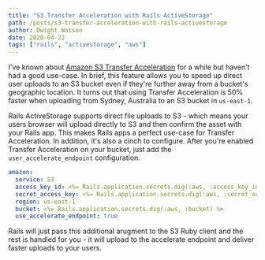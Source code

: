 ```yaml
---
title: "S3 Transfer Acceleration with Rails ActiveStorage"
path: /posts/s3-transfer-acceleration-with-rails-activestorage
author: Dwight Watson
date: 2020-04-22
tags: ["rails", "activestorage", "aws"]
---
```


I've known about [Amazon S3 Transfer Acceleration](https://docs.aws.amazon.com/AmazonS3/latest/dev/transfer-acceleration.html) for a while but haven't had a good use-case. In brief, this feature allows you to speed up direct user uploads to an S3 bucket even if they're further away from a bucket's geographic location. It turns out that using Transfer Acceleration is 50% faster when uploading from Sydney, Australia to an S3 bucket in `us-east-1`.

Rails ActiveStorage supports direct file uploads to S3 - which means your users browser will upload directly to S3 and then confirm the asset with your Rails app. This makes Rails apps a perfect use-case for Transfer Acceleration. In addition, it's also a cinch to configure. After you're enabled Transfer Acceleration on your bucket, just add the `user_accelerate_endpoint` configuration.

```yml
amazon:
  service: S3
  access_key_id: <%= Rails.application.secrets.dig(:aws, :access_key_id) %>
  secret_access_key: <%= Rails.application.secrets.dig(:aws, :secret_access_key) %>
  region: us-east-1
  bucket: <%= Rails.application.secrets.dig(:aws, :bucket) %>
  use_accelerate_endpoint: true
```

Rails will just pass this additional arugment to the S3 Ruby client and the rest is handled for you - it will upload to the accelerate endpoint and deliver faster uploads to your users.
